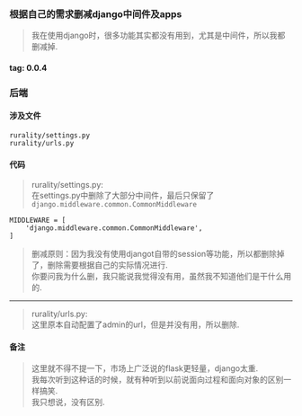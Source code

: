 ### 根据自己的需求删减django中间件及apps
> 我在使用django时，很多功能其实都没有用到，尤其是中间件，所以我都删减掉.  

#### tag: 0.0.4

### 后端

#### 涉及文件
```
rurality/settings.py
rurality/urls.py
```

#### 代码
> rurality/settings.py:  
> 在settings.py中删除了大部分中间件，最后只保留了```django.middleware.common.CommonMiddleware```  
```
MIDDLEWARE = [
    'django.middleware.common.CommonMiddleware',
]
```
> 删减原则：因为我没有使用djangot自带的session等功能，所以都删除掉了，删除需要根据自己的实际情况进行.  
> 你要问我为什么删，我只能说我觉得没有用，虽然我不知道他们是干什么用的.  

------
> rurality/urls.py:  
> 这里原本自动配置了admin的url，但是并没有用，所以删除.  

#### 备注
> 这里就不得不提一下，市场上广泛说的flask更轻量，django太重.  
> 我每次听到这种话的时候，就有种听到以前说面向过程和面向对象的区别一样搞笑.   
> 我只想说，没有区别.  
